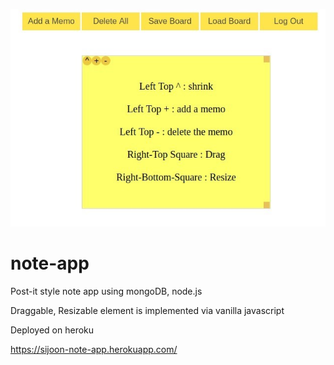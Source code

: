 ![screenshot](Screenshot.jpg)

# note-app

Post-it style note app using mongoDB, node.js

Draggable, Resizable element is implemented via vanilla javascript

Deployed on heroku

https://sijoon-note-app.herokuapp.com/
